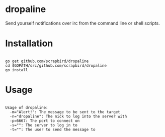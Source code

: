 dropaline
=========
Send yourself notifications over irc from the command line or shell scripts.

# Installation
<pre><code>
go get github.com/scrapbird/dropaline
cd $GOPATH/src/github.com/scrapbird/dropaline
go install
</code></pre>

# Usage
<pre><code>
Usage of dropaline:
  -m="Alert!": The message to be sent to the target
  -n="dropaline": The nick to log into the server with
  -p=6667: The port to connect on
  -s="": The server to log in to
  -t="": The user to send the message to
</code></pre>
